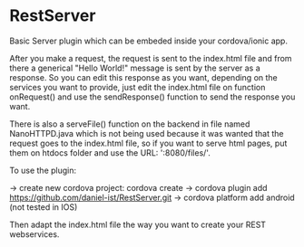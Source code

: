# RestServer
Basic Server plugin which can be embeded inside your cordova/ionic app.

After you make a request, the request is sent to the index.html file and from there a generical "Hello World!" message is sent by the server
as a response.
So you can edit this response as you want, depending on the services you want to provide, just edit the index.html file on function onRequest()
and use the sendResponse() function to send the response you want.

There is also a serveFile() function on the backend in file named NanoHTTPD.java which is not being used because it was wanted that the request
goes to the index.html file, so if you want to serve html pages, put them on htdocs folder and use the URL:
'<your IP>:8080/files/<the path of the page you wanna serve>'.

To use the plugin:

-> create new cordova project: cordova create <put here package name you want>
-> cordova plugin add https://github.com/daniel-ist/RestServer.git
-> cordova platform add android (not tested in IOS)

Then adapt the index.html file the way you want to create your REST webservices.
